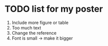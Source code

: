 # TODO list for my poster
1. Include more figure or table
2. Too much text
3. Change the reference
4. Font is small -> make it bigger